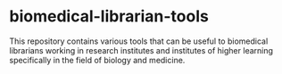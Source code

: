 # biomedical-librarian-tools

This repository contains various tools that can be useful to biomedical librarians working in research institutes and institutes of higher learning specifically in the field of biology and medicine.
